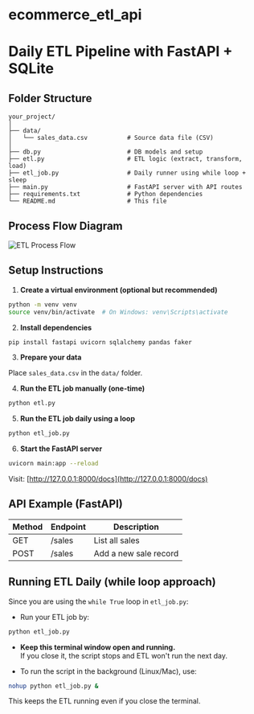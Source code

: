 
# ecommerce_etl_api

# Daily ETL Pipeline with FastAPI + SQLite

## Folder Structure

```
your_project/
│
├── data/
│   └── sales_data.csv           # Source data file (CSV)
│
├── db.py                        # DB models and setup
├── etl.py                       # ETL logic (extract, transform, load)
├── etl_job.py                   # Daily runner using while loop + sleep
├── main.py                      # FastAPI server with API routes
├── requirements.txt             # Python dependencies
└── README.md                    # This file
```

## Process Flow Diagram

![ETL Process Flow](etl_process_flow.png)

## Setup Instructions

1. **Create a virtual environment (optional but recommended)**

```bash
python -m venv venv
source venv/bin/activate  # On Windows: venv\Scripts\activate
```

2. **Install dependencies**

```bash
pip install fastapi uvicorn sqlalchemy pandas faker
```

3. **Prepare your data**

Place `sales_data.csv` in the `data/` folder.

4. **Run the ETL job manually (one-time)**

```bash
python etl.py
```

5. **Run the ETL job daily using a loop**

```bash
python etl_job.py
```

6. **Start the FastAPI server**

```bash
uvicorn main:app --reload
```

Visit: [http://127.0.0.1:8000/docs](http://127.0.0.1:8000/docs)

## API Example (FastAPI)

| Method | Endpoint | Description           |
|--------|----------|-----------------------|
| GET    | /sales   | List all sales        |
| POST   | /sales   | Add a new sale record |

## Running ETL Daily (while loop approach)

Since you are using the `while True` loop in `etl_job.py`:

- Run your ETL job by:

```bash
python etl_job.py
```

- **Keep this terminal window open and running.**  
  If you close it, the script stops and ETL won't run the next day.

- To run the script in the background (Linux/Mac), use:

```bash
nohup python etl_job.py &
```

This keeps the ETL running even if you close the terminal.
